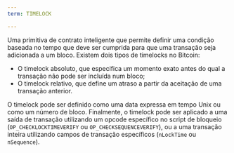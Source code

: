 ```yaml
---
term: TIMELOCK

---
```

Uma primitiva de contrato inteligente que permite definir uma condição baseada no tempo que deve ser cumprida para que uma transação seja adicionada a um bloco. Existem dois tipos de timelocks no Bitcoin:


- O timelock absoluto, que especifica um momento exato antes do qual a transação não pode ser incluída num bloco;
- O timelock relativo, que define um atraso a partir da aceitação de uma transação anterior.

O timelock pode ser definido como uma data expressa em tempo Unix ou como um número de bloco. Finalmente, o timelock pode ser aplicado a uma saída de transação utilizando um opcode específico no script de bloqueio (`OP_CHECKLOCKTIMEVERIFY` ou `OP_CHECKSEQUENCEVERIFY`), ou a uma transação inteira utilizando campos de transação específicos (`nLockTime` ou `nSequence`).